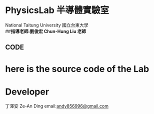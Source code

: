 # PhysicsLab 半導體實驗室 
National Taitung University  國立台東大學   
##**指導老師:劉俊宏 Chun-Hung Liu 老師**
## CODE
here is the source code of the Lab
=============
**Developer**
=============
丁澤安 Ze-An Ding email:andy856996@gmail.com

